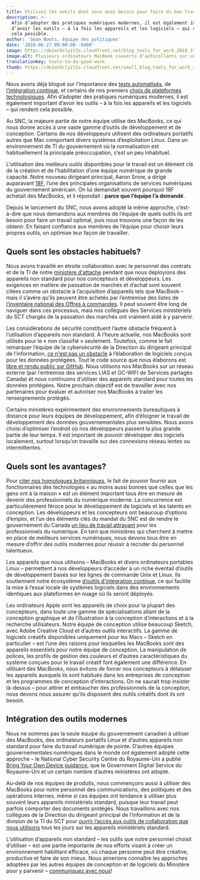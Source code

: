 ```yaml
---
title: Utilisez les outils dont vous avez besoin pour faire du bon travail
description: >-
  Afin d’adopter des pratiques numériques modernes, il est également important
  d’avoir les outils – à la fois les appareils et les logiciels – qui rendent
  cela possible.
author: 'Sean Boots, équipe des politiques'
date: '2018-06-27 09:00:00 -0400'
image: https://de2an9clyit2x.cloudfront.net/blog_tools_for_work_2018_15b0dcce32.jpg
image-alt: Plusieurs ordinateurs MacBook couverts d'autocollants sur une table.
translationKey: tools-to-do-good-work
thumb: https://de2an9clyit2x.cloudfront.net/small_blog_tools_for_work_2018_15b0dcce32.jpg
---
```


Nous avons déjà blogué sur l’importance des [tests automatisés](https://numerique.canada.ca/2018/03/26/les-tests-automatises/), de [l’intégration continue](https://numerique.canada.ca/2018/05/16/reduire-le-risque-grace-au-deploiement-continu/), et certains de nos premiers [choix de plateformes technologiques](https://numerique.canada.ca/2017/11/06/les-choix-technologiques-du-snc/). Afin d’adopter des pratiques numériques modernes, il est également important d’avoir les outils – à la fois les appareils et les logiciels – qui rendent cela possible.

Au SNC, la majeure partie de notre équipe utilise des MacBooks, ce qui nous donne accès à une vaste gamme d’outils de développement et de conception. Certains de nos développeurs utilisent des ordinateurs portatifs autres que Mac comportant divers systèmes d’exploitation Linux. Dans un environnement de TI du gouvernement où la normalisation est habituellement la principale préoccupation, c’est un peu inhabituel.

L’utilisation des meilleurs outils disponibles pour le travail est un élément clé de la création et de l’habilitation d’une équipe numérique de grande capacité. Notre nouveau dirigeant principal, Aaron Snow, a dirigé auparavant [18F](https://18f.gsa.gov/), l’une des principales organisations de services numériques du gouvernement américain. On lui demandait souvent pourquoi 18F achetait des MacBooks, et il répondait&nbsp;: **parce que l’équipe l’a demandé**.

Depuis le lancement du SNC, nous avons adopté la même approche, c’est-à-dire que nous demandons aux membres de l’équipe de quels outils ils ont besoin pour faire un travail optimal, puis nous trouvons une façon de les obtenir. En faisant confiance aux membres de l’équipe pour choisir leurs propres outils, on optimise leur façon de travailler.

## Quels sont les obstacles habituels?

Nous avons travaillé en étroite collaboration avec le personnel des contrats et de la TI de notre [ministère d'attache](https://www.canada.ca/fr/secretariat-conseil-tresor.html) pendant que nous déployions des appareils non standard pour nos concepteurs et développeurs. Les exigences en matière de passation de marchés et d’achat sont souvent citées comme un obstacle à l’acquisition d’appareils tels que MacBook – mais il s’avère qu’ils peuvent être achetés par l’entremise des listes de [l’inventaire national des Offres à commandes](https://achatsetventes.gc.ca/pour-les-entreprises/vendre-au-gouvernement-du-canada/le-processus-d-approvisionnement/offres-a-commandes). Il peut souvent être long de naviguer dans ces processus, mais nos collègues des Services ministériels du SCT chargés de la passation des marchés ont vraiment aidé à y parvenir.

Les considérations de sécurité constituent l’autre obstacle fréquent à l’utilisation d’appareils non standard. À l’heure actuelle, nos MacBooks sont utilisés pour le « non classifié » seulement. Toutefois, comme le fait remarquer l’équipe de la cybersécurité de la Direction du dirigeant principal de l’information, [ce n'est pas un obstacle](https://github.com/canada-ca/Open_First_Whitepaper/issues/83#issuecomment-361065123) à l’élaboration de logiciels conçus pour les données protégées. Tout le code source que nous élaborons est [libre et rendu public sur GitHub](https://github.com/cds-snc). Nous utilisons nos MacBooks sur un réseau externe (par l’entremise des services LIAS et GC-WIFI de Services partagés Canada) et nous continuons d’utiliser des appareils standard pour toutes les données protégées. Notre prochain objectif est de travailler avec nos partenaires pour évaluer et autoriser nos MacBooks à traiter les renseignements protégés.

Certains ministères expérimentent des environnements bureautiques à distance pour leurs équipes de développement, afin d’éloigner le travail de développement des données gouvernementales plus sensibles. Nous avons choisi d’optimiser l’endroit où nos développeurs passent la plus grande partie de leur temps. Il est important de pouvoir développer des logiciels localement, surtout lorsqu’on travaille sur des connexions réseau lentes ou intermittentes.

## Quels sont les avantages?

Pour [citer nos homologues britanniques](https://cabinetofficetechnology.blog.gov.uk/2015/02/12/choosing-technology-that-is-at-least-as-good-as-people-have-at-home/), le fait de pouvoir fournir aux fonctionnaires des technologies « au moins aussi bonnes que celles que les gens ont à la maison » est un élément important tous être en mesure de devenir des professionnels du numérique moderne. La concurrence est particulièrement féroce pour le développement de logiciels et les talents en conception. Les développeurs et les concepteurs ont beaucoup d’options d’emploi, et l’un des éléments clés du mandat du SNC est de rendre le gouvernement du Canada [un lieu de travail attrayant](/rejoindre-notre-equipe/) pour les professionnels du numérique. En tant que ministères qui cherchent à mettre en place de meilleurs services numériques, nous devons tous être en mesure d’offrir des outils modernes pour réussir à recruter du personnel talentueux.

Les appareils que nous utilisons – MacBooks et divers ordinateurs portables Linux – permettent à nos développeurs d’accéder à un riche éventail d’outils de développement basés sur les lignes de commande Unix et Linux. Ils soutiennent notre écosystème [d’outils d'intégration continue](https://numerique.canada.ca/2018/05/16/reduire-le-risque-grace-au-deploiement-continu/), ce qui facilite la mise à l’essai locale de systèmes logiciels dans des environnements identiques aux plateformes en nuage où ils seront déployés.

Les ordinateurs Apple sont les appareils de choix pour la plupart des concepteurs, dans toute une gamme de spécialisations allant de la conception graphique et de l’illustration à la conception d’interactions et à la recherche utilisateurs. Notre équipe de conception utilise beaucoup Sketch, avec Adobe Creative Cloud et d’autres outils interactifs. La gamme de logiciels créatifs disponibles uniquement pour les Macs – Sketch en particulier – est l’une des raisons pour lesquelles les MacBooks sont des appareils essentiels pour notre équipe de conception. La manipulation de polices, les profils de gestion des couleurs et d’autres caractéristiques du système conçues pour le travail créatif font également une différence. En utilisant des MacBooks, nous évitons de forcer nos concepteurs à délaisser les appareils auxquels ils sont habitués dans les entreprises de conception et les programmes de conception d’interactions. On ne saurait trop insister là-dessus – pour attirer et embaucher des professionnels de la conception, nous devons nous assurer qu’ils disposent des outils créatifs dont ils ont besoin.

## Intégration des outils modernes

Nous ne sommes pas la seule équipe du gouvernement canadien à utiliser des MacBooks, des ordinateurs portatifs Linux et d’autres appareils non standard pour faire du travail numérique de pointe. D’autres équipes gouvernementales numériques dans le monde ont également adopté cette approche – le National Cyber Security Centre du Royaume-Uni a publié [Bring Your Own Device guidance](https://www.ncsc.gov.uk/guidance/byod-executive-summary), que le Government Digital Service du Royaume-Uni et un certain nombre d’autres ministères ont adopté.

Au-delà de nos équipes de produits, nous commençons aussi à utiliser des MacBooks pour notre personnel des communications, des politiques et des opérations internes, même si ces équipes ont tendance à utiliser plus souvent leurs appareils ministériels standard, puisque leur travail peut parfois comporter des documents protégés. Nous travaillons avec nos collègues de la Direction du dirigeant principal de l’information et de la division de la TI du SCT pour [ouvrir l’accès aux outils de collaboration que nous utilisons](https://ouvert.canada.ca/fr/blog/permettre-le-gcnumerique-avec-une-securite-pragmatique) tous les jours sur les appareils ministériels standard.

L’utilisation d’appareils non standard – les outils que notre personnel choisit d’utiliser – est une partie importante de nos efforts visant à créer un environnement habilitant efficace, où chaque personne peut être créative, productive et faire de son mieux. Nous aimerions connaître les approches adoptées par les autres équipes de conception et de logiciels du Ministère pour y parvenir – [communiquez avec nous](mailto:cds-snc@tbs-sct.gc.ca)!
